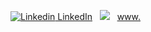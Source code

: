 [![Linkedin](https://i.stack.imgur.com/gVE0j.png) LinkedIn](https://www.linkedin.com/in/henrikwiener/)
&nbsp;
![](https://komarev.com/ghpvc/?username=danwiener&label=PROFILE+VIEWS)
&nbsp;
[www.](https://www.henrikwiener.com/)
